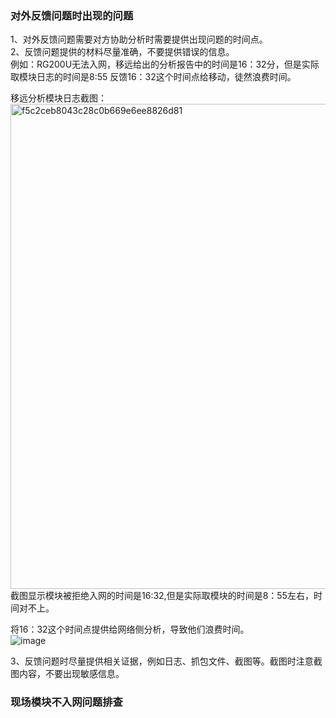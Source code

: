 ### 对外反馈问题时出现的问题

1、对外反馈问题需要对方协助分析时需要提供出现问题的时间点。  
2、反馈问题提供的材料尽量准确，不要提供错误的信息。  
    例如：RG200U无法入网，移远给出的分析报告中的时间是16：32分，但是实际取模块日志的时间是8:55
    反馈16：32这个时间点给移动，徒然浪费时间。
 
移远分析模块日志截图：     
<img width="776" alt="f5c2ceb8043c28c0b669e6ee8826d81" src="https://github.com/grow-man/MyLearningRecorder/assets/52662997/88736c62-1a15-4067-a2f3-4a0ae62bf309">
截图显示模块被拒绝入网的时间是16:32,但是实际取模块的时间是8：55左右，时间对不上。

将16：32这个时间点提供给网络侧分析，导致他们浪费时间。  
![image](https://github.com/grow-man/MyLearningRecorder/assets/52662997/dea777fe-3d45-466c-85b8-4f308ca39187)
    
3、反馈问题时尽量提供相关证据，例如日志、抓包文件、截图等。截图时注意截图内容，不要出现敏感信息。

### 现场模块不入网问题排查

